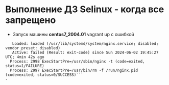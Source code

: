 # Выполнение ДЗ Selinux - когда все запрещено
- Запуск машины **centos7_2004.01** vagrant up с ошибкой
``` nginx.service - The nginx HTTP and reverse proxy server
   Loaded: loaded (/usr/lib/systemd/system/nginx.service; disabled; vendor preset: disabled)
   Active: failed (Result: exit-code) since Sun 2024-06-02 19:45:27 UTC; 4min 42s ago
  Process: 2998 ExecStartPre=/usr/sbin/nginx -t (code=exited, status=1/FAILURE)
  Process: 2997 ExecStartPre=/usr/bin/rm -f /run/nginx.pid (code=exited, status=0/SUCCESS)```
-
